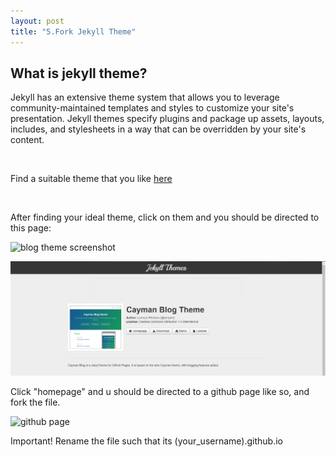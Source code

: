 ```yaml
---
layout: post
title: "5.Fork Jekyll Theme"
---
```


<h2>What is jekyll theme?</h2>
<p>Jekyll has an extensive theme system that allows you to leverage community-maintained templates and styles to customize your site's presentation. 
Jekyll themes specify plugins and package up assets, layouts, includes, and stylesheets in a way that can be overridden by your site's content.
</p>
<br />
<p>Find a suitable theme that you like <a href= "http://jekyllthemes.org/">here</a></p>
<br />
<p>After finding your ideal theme, click on them and you should be directed to this page:</p>
<img scr="../images/caymen-page.png" alt="blog theme screenshot">
  
![caymen site](../images/caymen-page.png)

<p>Click "homepage" and u should be directed to a github page like so, and fork the file.</p>
<img scr="../images/github-page.png" alt="github page">
<p>Important! Rename the file such that its (your_username).github.io</p>
    
 



